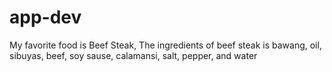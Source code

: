 # app-dev
My favorite food is Beef Steak, The ingredients of beef steak is bawang, oil, sibuyas, beef, soy sause, calamansi, salt, pepper, and water